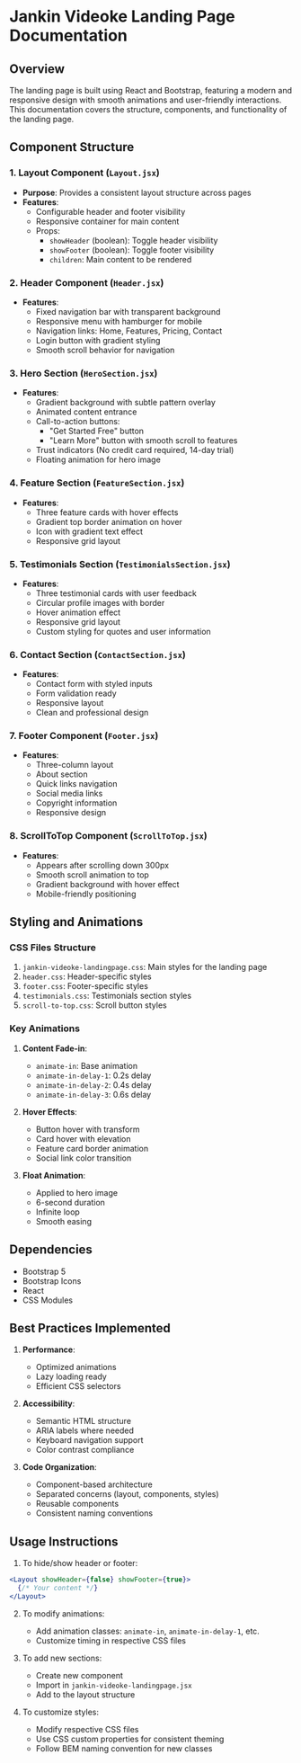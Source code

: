 # Jankin Videoke Landing Page Documentation

## Overview
The landing page is built using React and Bootstrap, featuring a modern and responsive design with smooth animations and user-friendly interactions. This documentation covers the structure, components, and functionality of the landing page.

## Component Structure

### 1. Layout Component (`Layout.jsx`)
- **Purpose**: Provides a consistent layout structure across pages
- **Features**:
  - Configurable header and footer visibility
  - Responsive container for main content
  - Props:
    - `showHeader` (boolean): Toggle header visibility
    - `showFooter` (boolean): Toggle footer visibility
    - `children`: Main content to be rendered

### 2. Header Component (`Header.jsx`)
- **Features**:
  - Fixed navigation bar with transparent background
  - Responsive menu with hamburger for mobile
  - Navigation links: Home, Features, Pricing, Contact
  - Login button with gradient styling
  - Smooth scroll behavior for navigation

### 3. Hero Section (`HeroSection.jsx`)
- **Features**:
  - Gradient background with subtle pattern overlay
  - Animated content entrance
  - Call-to-action buttons:
    - "Get Started Free" button
    - "Learn More" button with smooth scroll to features
  - Trust indicators (No credit card required, 14-day trial)
  - Floating animation for hero image

### 4. Feature Section (`FeatureSection.jsx`)
- **Features**:
  - Three feature cards with hover effects
  - Gradient top border animation on hover
  - Icon with gradient text effect
  - Responsive grid layout

### 5. Testimonials Section (`TestimonialsSection.jsx`)
- **Features**:
  - Three testimonial cards with user feedback
  - Circular profile images with border
  - Hover animation effect
  - Responsive grid layout
  - Custom styling for quotes and user information

### 6. Contact Section (`ContactSection.jsx`)
- **Features**:
  - Contact form with styled inputs
  - Form validation ready
  - Responsive layout
  - Clean and professional design

### 7. Footer Component (`Footer.jsx`)
- **Features**:
  - Three-column layout
  - About section
  - Quick links navigation
  - Social media links
  - Copyright information
  - Responsive design

### 8. ScrollToTop Component (`ScrollToTop.jsx`)
- **Features**:
  - Appears after scrolling down 300px
  - Smooth scroll animation to top
  - Gradient background with hover effect
  - Mobile-friendly positioning

## Styling and Animations

### CSS Files Structure
1. `jankin-videoke-landingpage.css`: Main styles for the landing page
2. `header.css`: Header-specific styles
3. `footer.css`: Footer-specific styles
4. `testimonials.css`: Testimonials section styles
5. `scroll-to-top.css`: Scroll button styles

### Key Animations
1. **Content Fade-in**:
   - `animate-in`: Base animation
   - `animate-in-delay-1`: 0.2s delay
   - `animate-in-delay-2`: 0.4s delay
   - `animate-in-delay-3`: 0.6s delay

2. **Hover Effects**:
   - Button hover with transform
   - Card hover with elevation
   - Feature card border animation
   - Social link color transition

3. **Float Animation**:
   - Applied to hero image
   - 6-second duration
   - Infinite loop
   - Smooth easing


## Dependencies
- Bootstrap 5
- Bootstrap Icons
- React
- CSS Modules

## Best Practices Implemented
1. **Performance**:
   - Optimized animations
   - Lazy loading ready
   - Efficient CSS selectors

2. **Accessibility**:
   - Semantic HTML structure
   - ARIA labels where needed
   - Keyboard navigation support
   - Color contrast compliance

3. **Code Organization**:
   - Component-based architecture
   - Separated concerns (layout, components, styles)
   - Reusable components
   - Consistent naming conventions

## Usage Instructions
1. To hide/show header or footer:
```jsx
<Layout showHeader={false} showFooter={true}>
  {/* Your content */}
</Layout>
```

2. To modify animations:
   - Add animation classes: `animate-in`, `animate-in-delay-1`, etc.
   - Customize timing in respective CSS files

3. To add new sections:
   - Create new component
   - Import in `jankin-videoke-landingpage.jsx`
   - Add to the layout structure

4. To customize styles:
   - Modify respective CSS files
   - Use CSS custom properties for consistent theming
   - Follow BEM naming convention for new classes

